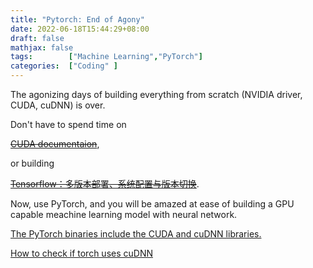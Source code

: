 ```yaml
---
title: "Pytorch: End of Agony"
date: 2022-06-18T15:44:29+08:00
draft: false
mathjax: false
tags:        ["Machine Learning","PyTorch"]
categories:  ["Coding" ]
---
```


The agonizing days of building everything from scratch (NVIDIA driver, CUDA, cuDNN) is over. 

Don't have to spend time on

[~~CUDA documentaion~~](https://docs.nvidia.com/cuda/index.html),

or building

[~~Tensorflow：多版本部署、系统配置与版本切换~~](https://ruiyuraywang.github.io/post/build-tensorflow/).

Now, use PyTorch, and you will be amazed at ease of building a GPU capable meachine learning model with neural network.

[The PyTorch binaries include the CUDA and cuDNN libraries.](https://amytabb.com/til/2020/10/05/cudnn-pytorch/)

[How to check if torch uses cuDNN](https://discuss.pytorch.org/t/how-to-check-if-torch-uses-cudnn/21933)